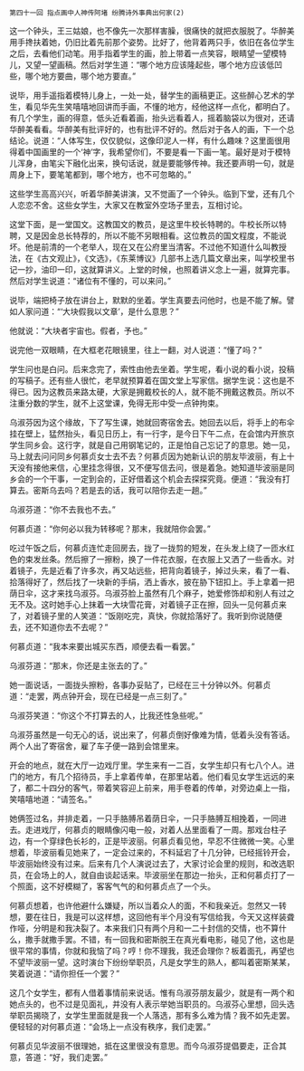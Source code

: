     第四十一回 指点画中人神传阿堵 纷腾诗外事典出何家(2) 

   这一个钟头，王三姑娘，也不像先一次那样害臊，很痛快的就把衣服脱了。华醉美用手搀扶着她，仍旧比着先前那个姿势。比好了，他背着两只手，依旧在各位学生之后，去看他们动笔。用手指着学生的画，脸上带着一点笑容，眼睛望一望模特儿，又望一望画稿。然后对学生道：“哪个地方应该隆起些，哪个地方应该低凹些，哪个地方要曲，哪个地方要直。”

   说毕，用手遥指着模特儿身上，一处一处，替学生的画稿更正。这些醉心艺术的学生，看见华先生笑嘻嘻地回讲而手画，不懂的地方，经他这样一点化，都明白了。有几个学生，画的得意，低头近看着画，抬头远看着人，摇着脑袋以为很对，还请华醉美看看。华醉美有批评好的，也有批评不好的。然后对于各人的画，下一个总结论。说道：“人体写生，仅仅貌似，这像印泥人一样，有什么趣味？这里面很用得着中国画里的一个‘神’字，我希望你们，不要是看一下画一笔。最好是对于模特儿浑身，由笔尖下融化出来，换句话说，就是要能够传神。我还要声明一句，就是周身上下，要笔笔都到，哪个地方，也不可忽略的。”

   这些学生高高兴兴，听着华醉美讲演，又不觉画了一个钟头。临到下堂，还有几个人恋恋不舍。这些女学生，大家又在教室外空场子里去，互相讨论。

   这堂下面，是一堂国文。这教国文的教员，是这里牛校长特聘的。牛校长所以特聘，又是因金总长特荐的，所以不能不另眼相看。这位教员的国文程度，不能说坏。他是前清的一个老举人，现在又在公府里当清客。不过他不知道什么叫教授法，在《古文观止》，《文选》，《东莱博议》几部书上选几篇文章出来，叫学校里书记一抄，油印一印，这就算讲义。上堂的时候，也照着讲义念上一遍，就算完事。然后对学生说道：“诸位有不懂的，可以来问。”

   说毕，端把椅子放在讲台上，默默的坐着。学生真要去问他时，也是不能了解。譬如人家问道：“‘大块假我以文章’，是什么意思？”

   他就说：“大块者宇宙也。假者，予也。”

   说完他一双眼睛，在大框老花眼镜里，往上一翻，对人说道：“懂了吗？”

   学生问也是白问。后来念完了，索性由他去坐着。学生呢，看小说的看小说，投稿的写稿子。还有些人很忙，老早就预算着在国文堂上写家信。据学生说：这也是不得已。因为这教员来路太硬，大家是拥戴校长的人，就不能不拥戴这教员。所以不注重分数的学生，就不上这堂课，免得无形中受一点钟拘束。

   乌淑芬因为这个缘故，下了写生课，她就回寄宿舍去。她回去以后，将手上的布伞挂在壁上，猛然抬头，看见日历上，有一行字，是今日下午二点，在会馆内开旅京学生同乡会。这行字，就是自己用钢笔记的，正是怕自己忘记了的意思。她一见，马上就去问问同乡何慕贞女士去不去？何慕贞因为她新认识的朋友毕波丽，有上十天没有接他来信，心里挂念得很，又不便写信去问，很是着急。她知道毕波丽是同乡会的一个干事，一定到会的，正好借着这个机会去探探究竟。便道：“我没有打算去。密斯乌去吗？若是去的话，我可以陪你去走一趟。”

   乌淑芬道：“你不去我也不去。”

   何慕贞道：“你何必以我为转移呢？那末，我就陪你会罢。”

   吃过午饭之后，何慕贞连忙走回房去，拢了一拢剪的短发，在头发上绕了一匝水红色的束发丝条。然后擦了一擦粉，换了一件花衣服，在衣服上又洒了一些香水。对着镜子，先是近看了许多次，再又站远些，把背向着镜子，掉过头来，看了一看、拾落得好了，然后找了一块新的手绢，洒上香水，披在胁下钮扣上。手上拿着一把荫日伞，这才来找乌淑芬。乌淑芬脸上虽然有几个麻子，她爱修饰却和别人有过之无不及。这时她手心上抹着一大块雪花膏，对着镜子正在擦，回头一见何慕贞来了，对着镜子里的人笑道：“饭刚吃完，真快，你就拾落好了。我听到你说随便去，还不知道你去不去呢？”

   何慕贞道：“我本来要出城买东西，顺便去看一看罢。”

   乌淑芬道：“那末，你还是主张去的了。”

   她一面说话，一面拢头擦粉，各事办妥贴了，已经在三十分钟以外。何慕贞道：“走罢，两点钟开会，现在已经是一点三刻了。”

   乌淑芬笑道：“你这个不打算去的人，比我还性急些呢。”

   乌淑芬虽然是一句无心的话，说出来了，何慕贞倒好像难为情，低着头没有答话。两个人出了寄宿舍，雇了车子便一路到会馆里来。

   开会的地点，就在大厅一边戏厅里。学生来有一二百，女学生却只有七八个人。进门的地方，有几个招待员，手上拿着传单，在那里站着。他们看见女学生远远的来了，都二十四分的客气，带着笑容迎上前来，用手卷着的传单，对旁边桌上一指，笑嘻嘻地道：“请签名。”

   她俩签过名，并排走着，一只手胳膊吊着荫日伞，一只手胳膊互相挽着，一同进去。走进戏厅，何慕贞的眼睛像闪电一般，对着人丛里面看了一周。那戏台柱子边，有一个穿绿色长衫的，正是毕波丽。何慕贞看见他，早忍不住微微一笑。心里想着，毕波丽看见她来了，一定会过来的，不料延宕了十几分钟，已经摇铃开会，毕波丽始终没有过来。后来有几个人演说过去了，大家讨论会里的规则，和改选职员，在会场上的人，就自由谈起话来。毕波丽坐在那边一抬头，正和何慕贞打了一个照面，这不好模糊了，客客气气的和何慕贞点了一个头。

   何慕贞想着，也许他避什么嫌疑，所以当着众人的面，不和我亲近。忽然又一转想，要在往日，我是可以这样想，这回他有半个月没有写信给我，今天又这样装聋作哑，分明是和我决裂了。本来我们只有两个月和一二十封信的交情，也不算什么，撒手就撒手罢。不错，有一回我和密斯脱王在真光看电影，碰见了他，这也是很平常的事情，你就和我恼了吗？哼！你不理我，我还会理你？板着面孔，再望也不望毕波丽一望。这时演台下纷纷举职员，凡是女学生的熟人，都叫着密斯某某，笑着说道：“请你担任一个罢？”

   这几个女学生，都有人借着事情前来说话。惟有乌淑芬朋友最少，就是有一两个和她点头的，也不过是见面礼，并没有人表示举她当职员的。乌淑芬心里想，回头选举职员揭晓了，女学生里面就是我一个人落选，那有多么难为情？我不如先走罢。便轻轻的对何慕贞道：“会场上一点没有秩序，我们走罢。”

   何慕贞见华波丽不很理她，抵在这里很没有意思。而今乌淑芬提倡要走，正合其意，答道：“好，我们走罢。”

